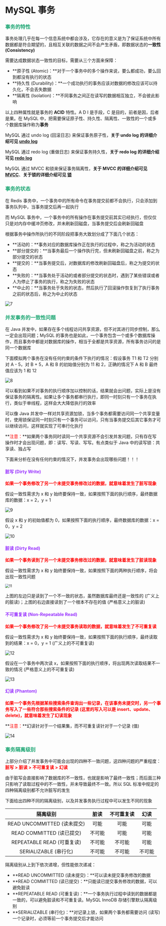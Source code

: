 # MySQL 事务

### <font color=#1FA774>事务的特性</font>

事务处理几乎在每一个信息系统中都会涉及，它存在的意义是为了保证系统中所有数据都是符合期望的，且相互关联的数据之间不会产生矛盾，即数据状态的**一致性 (Consistency)**

需要达成数据状态一致性的目标，需要从三个方面来保障：

- **原子性 (Atomic)：**对于一个事务中的多个操作来说，要么都成功，要么回到都没有执行的状态
- **持久性 (Durability)：**一个成功执行的事务应该对数据的修改应该可以持久化，不会丢失数据
- **隔离性 (Isolation)：**不同事务之间正在读写的数据相互独立，不会彼此影响

以上四种属性就是事务的 **ACID** 特性。A D I 是手段，C 是目的，前者是因，后者是果。在 MySQL 中，把需要保证原子性、持久性、隔离性、一致性的一个或多个数据库操作称为**事务**

MySQL 通过 undo log (回滚日志) 来保证事务原子性，**关于 undo log 的详细介绍可见 [undo log](./undo-log.html)**

MySQL 通过 redo log (重做日志) 来保证事务持久性，**关于 redo log 的详细介绍可见 [redo log](./redo-log.html)**

MySQL 通过 MVCC 和锁来保证事务隔离性，**关于 MVCC 的详细介绍可见 [MVCC](./MVCC.html)**、**关于锁的详细介绍可见 [锁](./锁.html)**

### <font color=#1FA774>事务的状态</font>

在 Redis 事务中，一个事务中的所有命令在事务提交前都不会执行，只会添加到事务队列中，当事务提交后再一起执行

而 MySQL 事务中，一个事务中的所有操作在事务提交前其实已经执行，但仅仅只是对内存中缓冲页修改，并未刷新回磁盘，当事务提交后会刷新回磁盘

根据事务中操作所执行的不同阶段把事务大致划分成了下面几个状态：

- **活动的：**事务对应的数据库操作正在执行的过程中，称之为活动的状态
- **部分提交的：**当事务最后一个操作执行完，但未刷新回磁盘之前，称之为部分提交的状态
- **提交的：**当事务提交后，对数据库的修改刷新回磁盘后，称之为提交的状态
- **失败的：**当事务处于活动的或者部分提交的状态时，遇到了某些错误或者人为停止了事务的执行，称之为失败的状态
- **中止的：**当事务处于失败的状态，然后执行了回滚操作恢复到了执行事务之前的状态后，称之为中止的状态

![7](https://cdn.jsdelivr.net/gh/LFool/new-image-hosting@master/20230430/0358421682798322OQYgWv7.svg)

### <font color=#1FA774>并发事务的一致性问题</font>

在 Java 并发中，如果存在多个线程访问共享资源，但不对其进行同步控制，那么一定会出现问题；MySQL 的事务也是如此，一个事务包含一个或多个数据库操作，而且事务中都是对数据库的操作，相当于全都是共享资源，所有事务访问的是同一个数据库

下面模拟两个事务在没有任何约束的条件下执行的情况：假设事务 T1 和 T2 分别对 A - 5，对 B + 5，A 和 B 的初始值分别为 11 和 2，正确的情况下 A 和 B 最终值应该为 1 和 12

![8](https://cdn.jsdelivr.net/gh/LFool/new-image-hosting@master/20230430/2252271682866347cx9etE8.svg)

可以看到如果不对事务的执行顺序加以控制的话，结果就会出问题，实际上是没有保证事务的隔离性。如果让多个事务都串行执行，即同一时刻只有一个事务在执行，类似于单线程，这样会大大降低执行的效率

可以像 Java 并发中一样对共享资源加锁，当多个事务都需要访问同一个共享变量时，使用锁保证同一时刻只有一个事务可以访问，只有当事务提交后其它事务才可以继续访问，这样就实现了可串行化执行

**<font color='red'>注意：</font>**如果两个事务同时读同一个共享资源不会引发并发问题，只有存在写操作时才会出现问题，即：读写、写读、写写。有点类似于 Java 中的读写锁：共享读、独占写

下面来分析在没有任何约束的情况下，并发事务会出现哪些问题！！！

#### <font color=#9933FF>脏写 (Dirty Write)</font>

**<font color='red'>如果一个事务修改了另一个未提交事务修改过的数据，就意味着发生了脏写现象</font>**

假设一致性需求为 x 和 y 始终要保持一致，如果按照下面的执行顺序，最终数据库的数据：x = 2，y = 1

![9](https://cdn.jsdelivr.net/gh/LFool/new-image-hosting@master/20230430/2348151682869695y2Le5d9.svg)

假设 x 和 y 的初始值都为 0，如果按照下面的执行顺序，最终数据库的数据：x = 0，y = 2

![10](https://cdn.jsdelivr.net/gh/LFool/new-image-hosting@master/20230430/2348211682869701hBsX4j10.svg)

#### <font color=#9933FF>脏读 (Dirty Read)</font>

**<font color='red'>如果一个事务读到了另一个未提交事务修改过的数据，就意味着发生了脏读现象</font>**

假设一致性需求为 x 和 y 始终要保持一致，如果按照下面的两种执行顺序，将会出现一致性问题

<img src="https://cdn.jsdelivr.net/gh/LFool/new-image-hosting@master/20230501/0005471682870747potXVA11.svg" alt="11" style="zoom:80%;" />

上图的左边只是读到了一个不一致的状态，虽然数据库最终还是一致性的 (广义上的脏读)；上图的右边直接读到了一个根本不存在的值 (严格意义上的脏读)

#### <font color=#9933FF>不可重复读 (Non-Repeatable Read)</font>

**<font color='red'>如果一个事务修改了另一个未提交事务读取的数据，就意味着发生了不可重复读</font>**

假设一致性需求为 x 和 y 始终要保持一致，如果按照下面的执行顺序，最终读取到的结果：x = 0，y = 1 (广义上的不可重复读)

![12](https://cdn.jsdelivr.net/gh/LFool/new-image-hosting@master/20230501/0015331682871333CTESh212.svg)

假设在一个事务中两次读 x，如果按照下面的执行顺序，将出现两次读取结果不一致的情况 (严格意义上的不可重复读)

![13](https://cdn.jsdelivr.net/gh/LFool/new-image-hosting@master/20230501/0019081682871548YoPSpa13.svg)

#### <font color=#9933FF>幻读 (Phantom)</font>

**<font color='red'>如果一个事务先根据某些搜索条件查询出一些记录，在该事务未提交时，另一个事务写入了一些符合那些搜索条件的记录 (这里的写入可以是 insert、update、delete)，就意味着发生了幻读现象</font>**

**<font color='red'>注意：</font>**幻读针对于一个结果集，而不可重复读针对于一个记录 (值)

![14](https://cdn.jsdelivr.net/gh/LFool/new-image-hosting@master/20230501/0136121682876172IFpdUu14.svg)

### <font color=#1FA774>事务隔离级别</font>

上部分介绍了并发事务中可能会出现的四种不一致问题，这四种问题的严重程度：**<font color='red'>脏写 > 脏读 > 不可重复读 > 幻读</font>**

由于脏写会直接影响了数据库的不一致性，也就是影响了最终一致性；而后面三种只影响了读取过程中的不一致性，并未导致最终不一致。所以 SQL 标准中规定的四种隔离级别都不允许脏写的发生

下面给出四种不同的隔离级别，以及并发事务执行过程中可以发生不同的现象

|          隔离级别           |  脏读  | 不可重复读 |  幻读  |
| :-------------------------: | :----: | :--------: | :----: |
| READ UNCOMMITTED (读未提交) |  可能  |    可能    |  可能  |
|  READ COMMITTED (读已提交)  | 不可能 |    可能    |  可能  |
| REPEATABLE READ (可重复读)  | 不可能 |   不可能   |  可能  |
|    SERIALIZABLE (串行化)    | 不可能 |   不可能   | 不可能 |

隔离级别从上到下依次递增，但性能依次递减：

- **READ UNCOMMITTED (读未提交)：**可以读未提交事务修改的数据
- **READ COMMITTED (读已提交)：**只能读已提交事务修改的数据，可以避免脏读
- **REPEATABLE READ (可重复读)：**一个事务执行过程中读到的数据都是一致的，可以避免脏读和不可重复读。MySQL InnoDB 存储引擎默认隔离级别
- **SERIALIZABLE (串行化)：**对记录上锁，如果两个事务都需要访问 (读写) 一个记录时，必须等前一个事务提交后才能访问